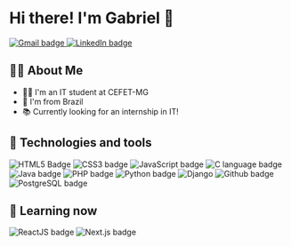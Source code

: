 # Hi there! I'm Gabriel 👋

<a href="mailto:coelho.gabrielcs@gmail.com" target="_blank">
    <img src="https://img.shields.io/badge/-coelho.gabrielcs@gmail.com-D14836?style=flat-square&logo=gmail&logoColor=white" alt="Gmail badge">
</a>
<a href="http://linkedin.com/in/coelhogabrielcs" target="_blank">
    <img src="https://img.shields.io/badge/-coelhogabrielcs-0077B5?style=flat-square&logo=linkedin&logoColor=white" alt="LinkedIn badge">
</a>

## 👨‍🎓 About Me

- 👨‍💻 I'm an IT student at CEFET-MG
- 🏡 I'm from Brazil
- 📚 Currently looking for an internship in IT!

## 🚀 Technologies and tools

![HTML5 Badge](https://img.shields.io/badge/HTML5-E34F26?style=for-the-badge&logo=html5&logoColor=white)
![CSS3 badge](https://img.shields.io/badge/CSS3-1572B6?style=for-the-badge&logo=css3&logoColor=white)
![JavaScript badge](https://img.shields.io/badge/JavaScript-F7DF1E?style=for-the-badge&logo=javascript&logoColor=black)
![C language badge](https://img.shields.io/badge/C-00599C?style=for-the-badge&logo=c&logoColor=white)
![Java badge](https://img.shields.io/badge/Java-ED8B00?style=for-the-badge&logo=java&logoColor=white)
![PHP badge](https://img.shields.io/badge/PHP-777BB4?style=for-the-badge&logo=php&logoColor=white)
![Python badge](https://img.shields.io/badge/Python-3776AB?style=for-the-badge&logo=python&logoColor=white)
![Django](https://img.shields.io/badge/django-%23092E20.svg?style=for-the-badge&logo=django&logoColor=white)
![Github badge](https://img.shields.io/badge/Github-181717?style=for-the-badge&logo=github&logoColor=white)
![PostgreSQL badge](https://img.shields.io/badge/Postgres-316192?style=for-the-badge&logo=postgresql&logoColor=white)

## 📖 Learning now
![ReactJS badge](https://img.shields.io/badge/React-61DAFB?style=for-the-badge&logo=react&logoColor=black)
![Next.js badge](https://img.shields.io/badge/Next.js-000000?style=for-the-badge&logo=next.js&logoColor=white)

